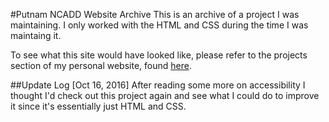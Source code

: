 #Putnam NCADD Website Archive
This is an archive of a project I was maintaining. I only worked with the HTML and CSS during the time I was maintaing it.


To see what this site would have looked like, please refer to the projects section of my personal website, found [here](http://projects.saltor.nyc/Putnam%20NCADD/).


##Update Log
[Oct 16, 2016] After reading some more on accessibility I thought I'd check out this project again and see what I could do to improve it since it's essentially just HTML and CSS.